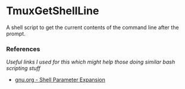 # TmuxGetShellLine
A shell script to get the current contents of the command line after the prompt.

### References

*Useful links I used for this which might help those doing similar bash scripting stuff*

- [gnu.org - Shell Parameter Expansion](https://www.gnu.org/software/bash/manual/html_node/Shell-Parameter-Expansion.html)
